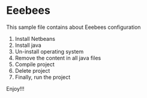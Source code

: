 Eeebees
=======

This sample file contains about Eeebees configuration<br>
1. Install Netbeans<br>
2. Install java<br>
3. Un-install operating system<br>
4. Remove the content in all java files<br>
5. Compile project<br>
6. Delete project<br>
7. Finally, run the project<br>


Enjoy!!!
